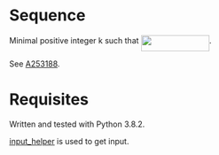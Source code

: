 # Sequence
Minimal positive integer k such that <img src="/sequence3/tex/9941942bee5490cb501b934200cf83ee.svg?invert_in_darkmode&sanitize=true" align=middle width=123.17175089999999pt height=29.190975000000005pt/>.

See [A253188](https://oeis.org/A253188).

# Requisites
Written and tested with Python 3.8.2.

[input_helper](https://github.com/XPhyro/input_helper) is used to get input.
